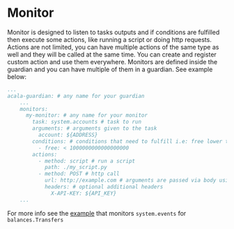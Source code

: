# Monitor

Monitor is designed to listen to tasks outputs and if conditions are fulfilled then execute some actions, like running a script or doing http requests. Actions are not limited, you can have multiple actions of the same type as well and they will be called at the same time. You can create and register custom action and use them everywhere.
Monitors are defined inside the guardian and you can have multiple of them in a guardian. See example below:
```yaml
...
acala-guardian: # any name for your guardian
    ...
    monitors:
      my-monitor: # any name for your monitor
        task: system.accounts # task to run
        arguments: # arguments given to the task
          account: ${ADDRESS}
        conditions: # conditions that need to fulfill i.e: free lower than 1 ACA
          - free: < 1000000000000000000
        actions:
          - method: script # run a script
            path: ./my_script.py
          - method: POST # http call
            url: http://example.com # arguments are passed via body using json format
            headers: # optional additional headers
              X-API-KEY: ${API_KEY}
    ...
```
For more info see the [example](../example-guardian) that monitors `system.events` for `balances.Transfers`